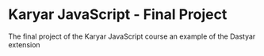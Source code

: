 # Karyar JavaScript - Final Project
The final project of the Karyar JavaScript course 
an example of the Dastyar extension
